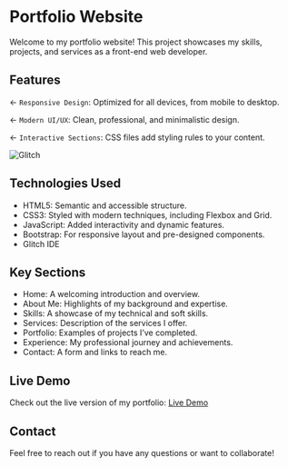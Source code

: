 # Portfolio Website

Welcome to my portfolio website! This project showcases my skills, projects, and services as a front-end web developer.

## Features

← `Responsive Design`: Optimized for all devices, from mobile to desktop.

← `Modern UI/UX`: Clean, professional, and minimalistic design.

← `Interactive Sections`: CSS files add styling rules to your content.

![Glitch](https://cdn.glitch.com/a9975ea6-8949-4bab-addb-8a95021dc2da%2FLogo_Color.svg?v=1602781328576)

## Technologies Used

- HTML5: Semantic and accessible structure.
- CSS3: Styled with modern techniques, including Flexbox and Grid.
- JavaScript: Added interactivity and dynamic features.
- Bootstrap: For responsive layout and pre-designed components.
- Glitch IDE

## Key Sections

- Home: A welcoming introduction and overview.
- About Me: Highlights of my background and expertise.
- Skills: A showcase of my technical and soft skills.
- Services: Description of the services I offer.
- Portfolio: Examples of projects I’ve completed.
- Experience: My professional journey and achievements.
- Contact: A form and links to reach me.

## Live Demo

Check out the live version of my portfolio: [Live Demo](https://mattyf.glitch.me)

## Contact

Feel free to reach out if you have any questions or want to collaborate!
